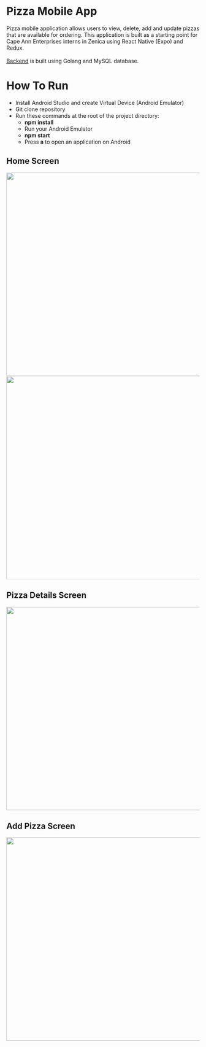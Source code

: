 # Pizza Mobile App
Pizza mobile application allows users to view, delete, add and update pizzas that are available for ordering. This application is built as a starting point for Cape Ann Enterprises interns in Zenica using React Native (Expo) and Redux. <br> <br>
<a href="https://github.com/hamza-starcevic/CapeAnnPizzaBackend">Backend</a> is built using Golang and MySQL database.

# How To Run
- Install Android Studio and create Virtual Device (Android Emulator)
- Git clone repository
- Run these commands at the root of the project directory:
  -  <b>npm install</b> 
  -  Run your Android Emulator
  -  <b>npm start</b>
  -  Press <b>a</b> to open an application on Android

## Home Screen
<p float="left" align="middle">
<img height="530" src="https://user-images.githubusercontent.com/84568841/192819913-d99e8d88-2298-4922-9962-a279cf73cd4f.png" />
<img height="530" src="https://user-images.githubusercontent.com/84568841/192820326-6726d760-a9dc-4ed4-ae07-e6504d6229da.png" />
</p>

## Pizza Details Screen
<p align="center">
<img height="530" src="https://user-images.githubusercontent.com/84568841/193028960-5dba3d66-bd99-4c20-be66-97a655131b68.png" />
</p>

## Add Pizza Screen
<p align="center">
<img height="530" src="https://user-images.githubusercontent.com/84568841/193028453-3284bb36-4b32-40cc-82cd-d26f29fedf45.png" />
</p>

